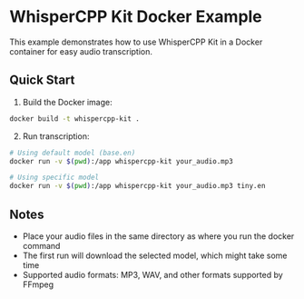 # WhisperCPP Kit Docker Example

This example demonstrates how to use WhisperCPP Kit in a Docker container for easy audio transcription.

## Quick Start

1. Build the Docker image:
```bash
docker build -t whispercpp-kit .
```

2. Run transcription:
```bash
# Using default model (base.en)
docker run -v $(pwd):/app whispercpp-kit your_audio.mp3

# Using specific model
docker run -v $(pwd):/app whispercpp-kit your_audio.mp3 tiny.en
```

## Notes

- Place your audio files in the same directory as where you run the docker command
- The first run will download the selected model, which might take some time
- Supported audio formats: MP3, WAV, and other formats supported by FFmpeg 